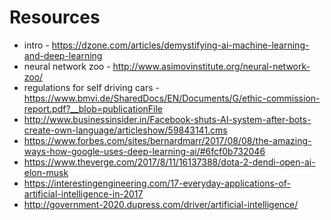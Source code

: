 
# Resources
- intro - https://dzone.com/articles/demystifying-ai-machine-learning-and-deep-learning
- neural network zoo - http://www.asimovinstitute.org/neural-network-zoo/
- regulations for self driving cars - https://www.bmvi.de/SharedDocs/EN/Documents/G/ethic-commission-report.pdf?__blob=publicationFile
- http://www.businessinsider.in/Facebook-shuts-AI-system-after-bots-create-own-language/articleshow/59843141.cms
- https://www.forbes.com/sites/bernardmarr/2017/08/08/the-amazing-ways-how-google-uses-deep-learning-ai/#6fcf0b732046
- https://www.theverge.com/2017/8/11/16137388/dota-2-dendi-open-ai-elon-musk
- https://interestingengineering.com/17-everyday-applications-of-artificial-intelligence-in-2017
- http://government-2020.dupress.com/driver/artificial-intelligence/